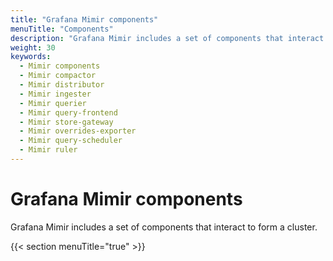 ```yaml
---
title: "Grafana Mimir components"
menuTitle: "Components"
description: "Grafana Mimir includes a set of components that interact to form a cluster."
weight: 30
keywords:
  - Mimir components
  - Mimir compactor
  - Mimir distributor
  - Mimir ingester
  - Mimir querier
  - Mimir query-frontend
  - Mimir store-gateway
  - Mimir overrides-exporter
  - Mimir query-scheduler
  - Mimir ruler
---
```


# Grafana Mimir components

Grafana Mimir includes a set of components that interact to form a cluster.

{{< section menuTitle="true" >}}
